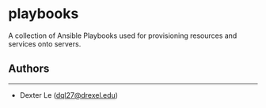 # playbooks
A collection of Ansible Playbooks used for provisioning resources and services onto servers.

## Authors
-------
* Dexter Le (dql27@drexel.edu)
